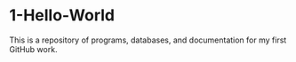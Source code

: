# 1-Hello-World
This is a repository of programs, databases, and documentation for my first GitHub work. 
